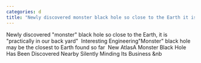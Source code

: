 ```yaml
---
categories: d
title: "Newly discovered monster black hole so close to the Earth it is practically in our back yard  Interesting Engineering"
---
```

Newly discovered "monster" black hole so close to the Earth, it is "practically in our back yard"&nbsp;&nbsp;Interesting Engineering"Monster" black hole may be the closest to Earth found so far&nbsp;&nbsp;New AtlasA Monster Black Hole Has Been Discovered Nearby Silently Minding Its Business&nbsp;&nb